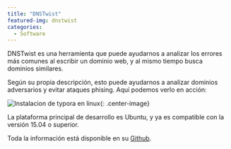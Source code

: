 ```yaml
---
title: "DNSTwist"
featured-img: dnstwist
categories: 
  - Software
---
```

DNSTwist es una herramienta que puede ayudarnos a analizar los errores más comunes al escribir un dominio web, y al mismo tiempo busca dominios similares.

Según su propia descripción, esto puede ayudarnos a analizar dominios adversarios y evitar ataques phising. Aquí podemos verlo en acción:

![Instalacion de typora en linux](/assets/img/posts/dnstwistdemo.gif){: .center-image}

La plataforma principal de desarrollo es Ubuntu, y ya es compatible con la versión 15.04 o superior.

Toda la información está disponible en su [Github](https://github.com/elceef/dnstwist).
